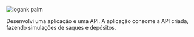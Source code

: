 ![log](https://user-images.githubusercontent.com/87664619/168388610-db5fdaf7-cb86-4aa3-a2f9-0e2001d0cc8c.png)ank palm

Desenvolvi uma aplicação e uma API. A aplicação consome a API criada, fazendo simulações de saques e depósitos.
